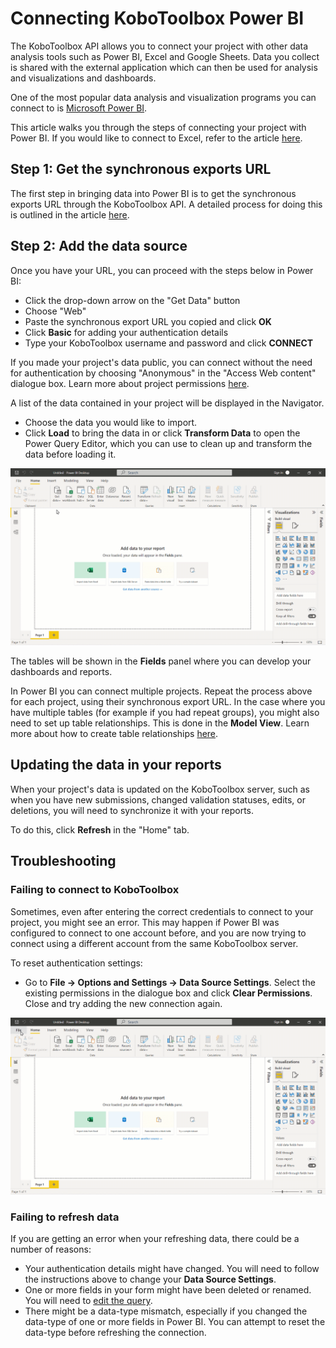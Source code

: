 # Connecting KoboToolbox Power BI

The KoboToolbox API allows you to connect your project with other data analysis
tools such as Power BI, Excel and Google Sheets. Data you collect is shared with
the external application which can then be used for analysis and visualizations
and dashboards.

One of the most popular data analysis and visualization programs you can connect
to is [Microsoft Power BI](https://powerbi.microsoft.com).

This article walks you through the steps of connecting your project with Power
BI. If you would like to connect to Excel, refer to the article
[here](pulling_data_into_excelquery.md).

## Step 1: Get the synchronous exports URL

The first step in bringing data into Power BI is to get the synchronous exports
URL through the KoboToolbox API. A detailed process for doing this is outlined
in the article [here](synchronous_exports.md).

## Step 2: Add the data source

Once you have your URL, you can proceed with the steps below in Power BI:

- Click the drop-down arrow on the "Get Data" button
- Choose "Web"
- Paste the synchronous export URL you copied and click **OK**
- Click **Basic** for adding your authentication details
- Type your KoboToolbox username and password and click **CONNECT**

<p class="note">
  If you made your project's data public, you can connect without the need for
  authentication by choosing "Anonymous" in the "Access Web content" dialogue
  box. Learn more about project permissions
  <a href="managing_permissions.html" class="reference">here</a>.
</p>

A list of the data contained in your project will be displayed in the Navigator.

- Choose the data you would like to import.
- Click **Load** to bring the data in or click **Transform Data** to open the
  Power Query Editor, which you can use to clean up and transform the data
  before loading it.

![Get data and Authentication](images/pulling_data_into_powerbi/get_data_auth.gif)

The tables will be shown in the **Fields** panel where you can develop your
dashboards and reports.

<p class="note">
  In Power BI you can connect multiple projects. Repeat the process above for
  each project, using their synchronous export URL. In the case where you have
  multiple tables (for example if you had repeat groups), you might also need to
  set up table relationships. This is done in the <strong>Model View</strong>.
  Learn more about how to create table relationships
  <a
    href="https://docs.microsoft.com/en-us/power-bi/transform-model/desktop-create-and-manage-relationships"
    class="reference"
    >here</a
  >.
</p>

## Updating the data in your reports

When your project's data is updated on the KoboToolbox server, such as when you
have new submissions, changed validation statuses, edits, or deletions, you will
need to synchronize it with your reports.

To do this, click **Refresh** in the "Home" tab.

## Troubleshooting

### Failing to connect to KoboToolbox

Sometimes, even after entering the correct credentials to connect to your
project, you might see an error. This may happen if Power BI was configured to
connect to one account before, and you are now trying to connect using a
different account from the same KoboToolbox server.

To reset authentication settings:

- Go to **File -> Options and Settings -> Data Source Settings**. Select the
  existing permissions in the dialogue box and click **Clear Permissions**.
  Close and try adding the new connection again.

![Clear Permissions](images/pulling_data_into_powerbi/data_source_settings.gif)

### Failing to refresh data

If you are getting an error when your refreshing data, there could be a number
of reasons:

- Your authentication details might have changed. You will need to follow the
  instructions above to change your **Data Source Settings**.
- One or more fields in your form might have been deleted or renamed. You will
  need to
  [edit the query](https://docs.microsoft.com/en-us/power-bi/transform-model/desktop-query-overview).
- There might be a data-type mismatch, especially if you changed the data-type
  of one or more fields in Power BI. You can attempt to reset the data-type
  before refreshing the connection.
